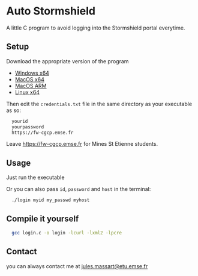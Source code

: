 
# Auto Stormshield

A little C program to avoid logging into the Stormshield portal everytime.

## Setup

Download the appropriate version of the program
- [Windows x64](link)
- [MacOS x64](link)
- [MacOS ARM](link)
- [Linux x64](link)

Then edit the `credentials.txt` file in the same directory as your executable as so:

```bash
  yourid
  yourpassword
  https://fw-cgcp.emse.fr
```
Leave https://fw-cgcp.emse.fr for Mines St Etienne students.

## Usage
Just run the executable

Or you can also pass `id`, `password` and `host` in the terminal:

```bash
  ./login myid my_passwd myhost
```

## Compile it yourself
```bash
  gcc login.c -o login -lcurl -lxml2 -lpcre
```
## Contact
you can always contact me at [jules.massart@etu.emse.fr](mailto:jules.massart@etu.emse.fr)


